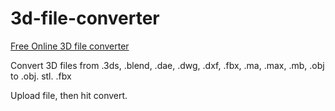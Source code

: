 # 3d-file-converter


[Free Online 3D file converter](https://www.yobi3d.com/convert)

Convert 3D files from .3ds, .blend, .dae, .dwg, .dxf, .fbx, .ma, .max, .mb, .obj to .obj. stl. .fbx 

Upload file, then hit convert.  




